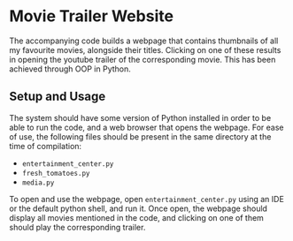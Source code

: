 # Movie Trailer Website

The accompanying code builds a webpage that contains thumbnails of all my favourite movies, alongside their titles.
Clicking on one of these results in opening the youtube trailer of the corresponding movie. This has been achieved through OOP in Python.

## Setup and Usage

The system should have some version of Python installed in order to be able to run the code, and a web browser that opens the webpage.
For ease of use, the following files should be present in the same directory at the time of compilation:

* `entertainment_center.py`
* `fresh_tomatoes.py`
* `media.py`

To open and use the webpage, open `entertainment_center.py` using an IDE or the default python shell, and run it.
Once open, the webpage should display all movies mentioned in the code, and clicking on one of them should play the corresponding trailer.
